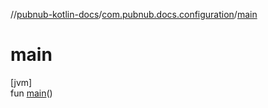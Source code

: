 //[pubnub-kotlin-docs](../../index.md)/[com.pubnub.docs.configuration](index.md)/[main](main.md)

# main

[jvm]\
fun [main](main.md)()
